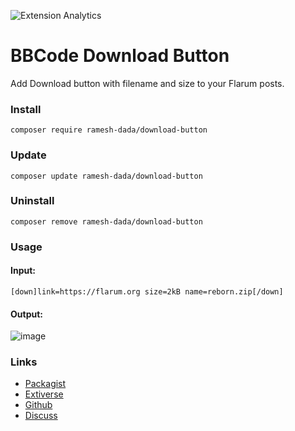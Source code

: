 ![Extension Analytics](https://extiverse.com/extension/ramesh-dada/download-button/open-graph-image)

# BBCode Download Button

Add Download button with filename and size to your Flarum posts.

### Install

`composer require ramesh-dada/download-button`

### Update

`composer update ramesh-dada/download-button`

### Uninstall

`composer remove ramesh-dada/download-button`

### Usage
#### Input:
```
[down]link=https://flarum.org size=2kB name=reborn.zip[/down]
```
#### Output:

![image](https://user-images.githubusercontent.com/75124237/125151797-6574cf80-e166-11eb-91e2-c6778c087943.png)



### Links

- [Packagist](https://packagist.org/packages/ramesh-dada/download-button)
- [Extiverse](https://extiverse.com/extension/ramesh-dada/download-button)
- [Github](https://github.com/ramesh-dada/download-button)
- [Discuss](https://discuss.flarum.org/d/28097)
